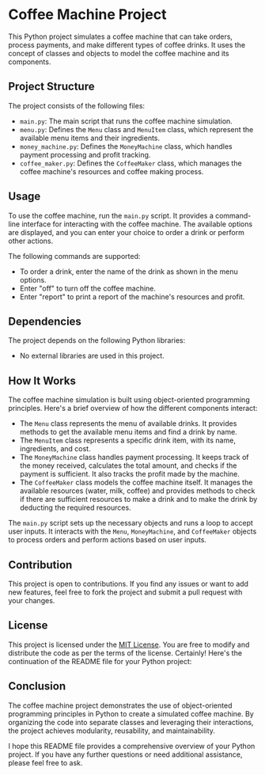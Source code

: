 # Coffee Machine Project

This Python project simulates a coffee machine that can take orders, process payments, and make different types of coffee drinks. It uses the concept of classes and objects to model the coffee machine and its components.

## Project Structure

The project consists of the following files:

- `main.py`: The main script that runs the coffee machine simulation.
- `menu.py`: Defines the `Menu` class and `MenuItem` class, which represent the available menu items and their ingredients.
- `money_machine.py`: Defines the `MoneyMachine` class, which handles payment processing and profit tracking.
- `coffee_maker.py`: Defines the `CoffeeMaker` class, which manages the coffee machine's resources and coffee making process.

## Usage

To use the coffee machine, run the `main.py` script. It provides a command-line interface for interacting with the coffee machine. The available options are displayed, and you can enter your choice to order a drink or perform other actions.

The following commands are supported:

- To order a drink, enter the name of the drink as shown in the menu options.
- Enter "off" to turn off the coffee machine.
- Enter "report" to print a report of the machine's resources and profit.

## Dependencies

The project depends on the following Python libraries:

- No external libraries are used in this project.

## How It Works

The coffee machine simulation is built using object-oriented programming principles. Here's a brief overview of how the different components interact:

- The `Menu` class represents the menu of available drinks. It provides methods to get the available menu items and find a drink by name.
- The `MenuItem` class represents a specific drink item, with its name, ingredients, and cost.
- The `MoneyMachine` class handles payment processing. It keeps track of the money received, calculates the total amount, and checks if the payment is sufficient. It also tracks the profit made by the machine.
- The `CoffeeMaker` class models the coffee machine itself. It manages the available resources (water, milk, coffee) and provides methods to check if there are sufficient resources to make a drink and to make the drink by deducting the required resources.

The `main.py` script sets up the necessary objects and runs a loop to accept user inputs. It interacts with the `Menu`, `MoneyMachine`, and `CoffeeMaker` objects to process orders and perform actions based on user inputs.

## Contribution

This project is open to contributions. If you find any issues or want to add new features, feel free to fork the project and submit a pull request with your changes.

## License

This project is licensed under the [MIT License](LICENSE). You are free to modify and distribute the code as per the terms of the license.
Certainly! Here's the continuation of the README file for your Python project:

## Conclusion

The coffee machine project demonstrates the use of object-oriented programming principles in Python to create a simulated coffee machine. By organizing the code into separate classes and leveraging their interactions, the project achieves modularity, reusability, and maintainability.


I hope this README file provides a comprehensive overview of your Python project. If you have any further questions or need additional assistance, please feel free to ask.